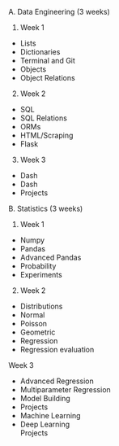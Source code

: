 A. Data Engineering (3 weeks)
1. Week 1
* Lists
* Dictionaries
* Terminal and Git  
* Objects
* Object Relations

2. Week 2  
* SQL  
* SQL Relations
* ORMs
* HTML/Scraping
* Flask
3. Week 3
* Dash  
* Dash
* Projects

B. Statistics (3 weeks)

1. Week 1

* Numpy
* Pandas  
* Advanced Pandas
* Probability
* Experiments

2. Week 2

* Distributions
* Normal
* Poisson
* Geometric
* Regression
* Regression evaluation  

Week 3  
* Advanced Regression
* Multiparameter Regression
* Model Building
* Projects
* Machine Learning  
* Deep Learning  
Projects
